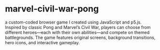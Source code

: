 # marvel-civil-war-pong
a custom-coded browser game I created using JavaScript and p5.js. Inspired by classic Pong and Marvel’s Civil War, players can choose from different heroes—each with their own abilities—and compete on themed battlegrounds. The game features original screens, background transitions, hero icons, and interactive gameplay.

